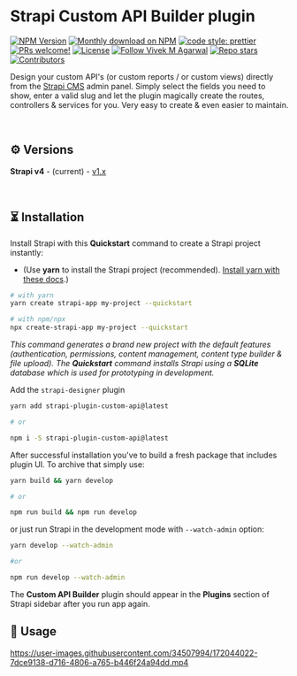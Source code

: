 # Strapi Custom API Builder plugin

<p align="left">
  <a href="https://www.npmjs.com/package/strapi-plugin-custom-api">
    <img src="https://img.shields.io/npm/v/strapi-plugin-email-designer.svg?style=plastic" alt="NPM Version" /></a>
  <a href="https://www.npmjs.com/package/strapi-plugin-custom-api">
    <img src="https://img.shields.io/npm/dt/strapi-plugin-email-designer.svg?style=plastic" alt="Monthly download on NPM" /></a>
  <a href="https://github.com/prettier/prettier" target="_blank" rel="noopener noreferrer">
    <img alt="code style: prettier" src="https://img.shields.io/badge/code_style-prettier-ff69b4.svg?style=plastic"></a>
  <a href="#-contributing">
    <img src="https://img.shields.io/badge/PRs-welcome-brightgreen.svg?style=plastic" alt="PRs welcome!" /></a>
  <a href="#-license">
    <img src="https://img.shields.io/github/license/alexzaganelli/strapi-plugin-email-designer?style=plastic" alt="License" /></a>
  <a href="https://twitter.com/intent/follow?screen_name=vivmagarwal" target="_blank" rel="noopener noreferrer">
    <img alt="Follow Vivek M Agarwal" src="https://img.shields.io/twitter/follow/alexzaganelli?color=%231DA1F2&label=follow%20me&style=plastic"></a>
  <a href="#">
    <img alt="Repo stars" src="https://img.shields.io/github/stars/alexzaganelli/strapi-plugin-email-designer?color=white&label=Github&style=plastic"></a>
  <!-- ALL-CONTRIBUTORS-BADGE:START - Do not remove or modify this section -->
<a href="#contributors-"><img alt="Contributors" src="https://img.shields.io/badge/all_contributors-13-orange.svg?style=plastic"></a>
<!-- ALL-CONTRIBUTORS-BADGE:END -->
</p>

Design your custom API's (or custom reports / or custom views) directly from the [Strapi CMS](https://github.com/strapi/strapi) admin panel. Simply select the fields you need to show, enter a valid slug and let the plugin magically create the routes, controllers & services for you. Very easy to create & even easier to maintain.

&nbsp;
## ⚙️ Versions

**Strapi v4** - (current) - [v1.x](https://github.com/vivmagarwal/strapi-plugin-custom-api-builder)

&nbsp;

## ⏳ Installation

Install Strapi with this **Quickstart** command to create a Strapi project instantly:

- (Use **yarn** to install the Strapi project (recommended). [Install yarn with these docs](https://yarnpkg.com/lang/en/docs/install/).)

```bash
# with yarn
yarn create strapi-app my-project --quickstart

# with npm/npx
npx create-strapi-app my-project --quickstart
```

_This command generates a brand new project with the default features (authentication, permissions, content management, content type builder & file upload). The **Quickstart** command installs Strapi using a **SQLite** database which is used for prototyping in development._

Add the `strapi-designer` plugin

```bash
yarn add strapi-plugin-custom-api@latest

# or

npm i -S strapi-plugin-custom-api@latest
```

After successful installation you've to build a fresh package that includes plugin UI. To archive that simply use:

```bash
yarn build && yarn develop

# or

npm run build && npm run develop
```

or just run Strapi in the development mode with `--watch-admin` option:

```bash
yarn develop --watch-admin

#or

npm run develop --watch-admin
```

The **Custom API Builder** plugin should appear in the **Plugins** section of Strapi sidebar after you run app again.

## 🚀 Usage

https://user-images.githubusercontent.com/34507994/172044022-7dce9138-d716-4806-a765-b446f24a94dd.mp4

